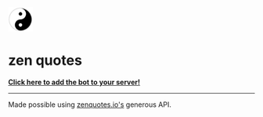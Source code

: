 <img style="margin: auto;" src="https://github.com/Dhaiwat10/zenquotes/blob/master/zen.png?raw=true" alt="zen quotes logo" height="50" width="50" />
<h1>zen quotes</h1>
<b><a target="_blank" href="https://discord.com/oauth2/authorize?client_id=820275367083245578&permissions=0&scope=bot">Click here to add the bot to your server!</a></b>
<hr />
<p>Made possible using <a href="https://zenquotes.io/">zenquotes.io's</a> generous API.</p>
